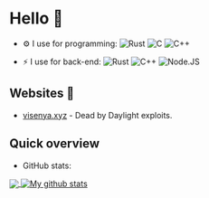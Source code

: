 # Hello :wave:

- ⚙️ I use for programming:
  ![Rust](https://img.shields.io/badge/-Rust-f74c00?style=plastic&logo=rust)
  ![C](https://img.shields.io/badge/-C-B00000?style=plastic&logo=c)
  ![C++](https://img.shields.io/badge/-C++-00599C?style=plastic&logo=c)

- ⚡️ I use for back-end:
  ![Rust](https://img.shields.io/badge/-Rust-f74c00?style=plastic&logo=rust)
  ![C++](https://img.shields.io/badge/-C++-00599C?style=plastic&logo=c)
  ![Node.JS](https://img.shields.io/badge/-Node.JS-black?style=plastic&logo=Node.js) 

## Websites 🔌
- [visenya.xyz](https://visenya.xyz) - Dead by Daylight exploits.

## Quick overview
* GitHub stats:  
<a href="https://antidev.xyz">
  <!-- Change the `github-readme-stats.anuraghazra1.vercel.app` to `github-readme-stats.vercel.app`  -->
  <img align="center" src="https://github-readme-stats.vercel.app/api/top-langs/?username=xnti&langs_count=8" />
</a>
<a href="https://antidev.xyz">
  <img align="center" src="https://github-readme-stats.anuraghazra1.vercel.app/api?username=xnti&show_icons=true&line_height=27&include_all_commits=true" alt="My github stats" />
</a>  

